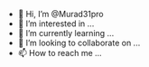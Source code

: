 - 👋 Hi, I’m @Murad31pro
- 👀 I’m interested in ...
- 🌱 I’m currently learning ...
- 💞️ I’m looking to collaborate on ...
- 📫 How to reach me ...

<!---
Murad31pro/Murad31pro is a ✨ special ✨ repository because its `README.md` (this file) appears on your GitHub profile.
You can click the Preview link to take a look at your changes.
--->
